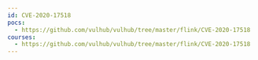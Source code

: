 ```yaml
---
id: CVE-2020-17518
pocs:
  - https://github.com/vulhub/vulhub/tree/master/flink/CVE-2020-17518
courses:
  - https://github.com/vulhub/vulhub/tree/master/flink/CVE-2020-17518
---
```

